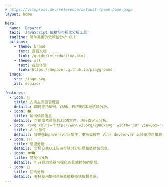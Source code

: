 ```yaml
---
# https://vitepress.dev/reference/default-theme-home-page
layout: home

hero:
  name: 'Depazer'
  text: 'JavaScript 依赖包可视化分析工具'
  tagline: 简单易用的依赖包分析 CLI
  actions:
    - theme: brand
      text: 查看文档
      link: /guide/introduction.html
    - theme: alt
      text: 在线体验
      link: https://depazer.github.io/playground
  image:
    src: /logo.svg
    alt: depazer

features:
  - icon: 🦾
    title: 支持主流包管理器
    details: 同时支持NPM、YARN、PNPM的本地依赖分析。
  - icon: 🖨️
    title: 输出依赖信息
    details: 可输出依赖信息JSON文件，进行自定义分析。
  - icon: <svg xmlns="http://www.w3.org/2000/svg" width="30" viewBox="0 0 256 256.32"><defs><linearGradient id="a" x1="-.828%" x2="57.636%" y1="7.652%" y2="78.411%"><stop offset="0%" stop-color="#41D1FF"/><stop offset="100%" stop-color="#BD34FE"/></linearGradient><linearGradient id="b" x1="43.376%" x2="50.316%" y1="2.242%" y2="89.03%"><stop offset="0%" stop-color="#FFEA83"/><stop offset="8.333%" stop-color="#FFDD35"/><stop offset="100%" stop-color="#FFA800"/></linearGradient></defs><path fill="url(#a)" d="M255.153 37.938 134.897 252.976c-2.483 4.44-8.862 4.466-11.382.048L.875 37.958c-2.746-4.814 1.371-10.646 6.827-9.67l120.385 21.517a6.537 6.537 0 0 0 2.322-.004l117.867-21.483c5.438-.991 9.574 4.796 6.877 9.62Z"/><path fill="url(#b)" d="M185.432.063 96.44 17.501a3.268 3.268 0 0 0-2.634 3.014l-5.474 92.456a3.268 3.268 0 0 0 3.997 3.378l24.777-5.718c2.318-.535 4.413 1.507 3.936 3.838l-7.361 36.047c-.495 2.426 1.782 4.5 4.151 3.78l15.304-4.649c2.372-.72 4.652 1.36 4.15 3.788l-11.698 56.621c-.732 3.542 3.979 5.473 5.943 2.437l1.313-2.028 72.516-144.72c1.215-2.423-.88-5.186-3.54-4.672l-25.505 4.922c-2.396.462-4.435-1.77-3.759-4.114l16.646-57.705c.677-2.35-1.37-4.583-3.769-4.113Z"/></svg>
    title: Vite插件
    details: 提供@depazer/vite插件，支持直接在 Vite devServer 上预览项目依赖包关系。
  - icon: 🧑‍💻
    title: 便捷分析
    details: 全局安装CLI应用可随时分析项目依赖包信息。
  - icon: 👁️‍🗨️
    title: 可视化分析
    details: 可开启浏览器可视化查看依赖包的信息。
  - icon: 🎠
    title: 在线分析
    details: 支持使用NPM注册表模拟模块依赖关系。
---
```


<style>
.image-src[alt="depazer"] {
    max-width: 160px;
    max-height: 160px;
}

@media (min-width: 640px) {
.image-src[alt="depazer"] {
    max-width: 200px;
    max-height: 200px;
}
}

@media (min-width: 960px) {
.image-src[alt="depazer"] {
    max-width: 340px;
    max-height: 340px;
}
}
</style>
